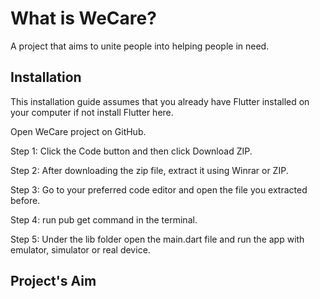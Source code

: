 # What is WeCare?

A project that aims to unite people into helping people in need.

## Installation

This installation guide assumes that you already have Flutter installed on your computer if not install Flutter here.

Open WeCare project on GitHub.

Step 1: Click the Code button and then click Download ZIP.

Step 2: After downloading the zip file, extract it using Winrar or ZIP.

Step 3: Go to your preferred code editor and open the file you extracted before.

Step 4: run pub get command in the terminal.

Step 5: Under the lib folder open the main.dart file and run the app with emulator, simulator or real device.

## Project's Aim
